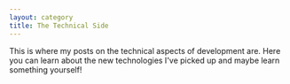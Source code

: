 ```yaml
---
layout: category
title: The Technical Side
---
```


<p class="message">
  This is where my posts on the technical aspects of development are. Here you can learn about the new technologies I've picked up and maybe learn something yourself!
</p>